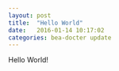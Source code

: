 ```yaml
---
layout: post
title:  "Hello World"
date:   2016-01-14 10:17:02
categories: bea-docter update
---
```


Hello World!
